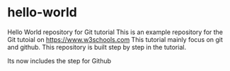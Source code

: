 # hello-world
Hello World repository for Git tutorial
This is an example repository for the Git tutoial on https://www.w3schools.com
This tutorial mainly focus on git and github.
This repository is built step by step in the tutorial.

Its now includes the step for Github
